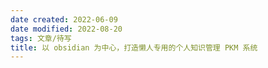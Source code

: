 ```yaml
---
date created: 2022-06-09
date modified: 2022-08-20
tags: 文章/待写
title: 以 obsidian 为中心，打造懒人专用的个人知识管理 PKM 系统
---
```

